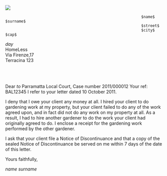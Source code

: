 ![](https://octodex.github.com/images/yaktocat.png)

    															$name$ $surname$
    															$street$
    															$city$ $cap$

$day$ \
HomeLess \
Via Firenze,17 \
Terracina 123

\
\
\
Dear $to$
Parramatta Local Court, Case number 2011/000012
Your ref: BAL12345
I refer to your letter dated 10 October 2011.

I deny that I owe your client any money at all. I hired your client to do gardening work at my property, but your client failed to do any of the work agreed upon, and in fact did not do any work on my property at all.
As a result, I had to hire another gardener to do the work your client had originally agreed to do. I enclose a receipt for the gardening work performed by the other gardener.​

I ask that your client file a Notice of Discontinuance and that a copy of the sealed Notice of Discontinuance be served on me within 7 days of the date of this letter.

Yours faithfully,

$name$ $surname$

